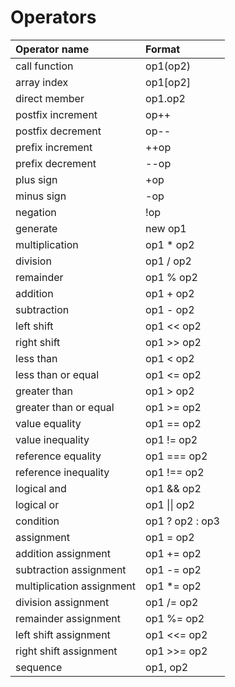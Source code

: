 
# Operators

|Operator name|Format|
|:--|:--|
|call function|op1(op2)|
|array index|op1[op2]|
|direct member |op1.op2|
|postfix increment |op++|
|postfix decrement|op--|
|prefix increment|++op|
|prefix decrement|--op|
|plus sign|+op|
|minus sign|-op|
|negation|!op|
|generate|new op1|
|multiplication|op1 * op2|
|division|op1 / op2|
|remainder|op1 % op2|
|addition|op1 + op2|
|subtraction|op1 - op2|
|left shift|op1 << op2|
|right shift|op1 >> op2|
|less than|op1 < op2|
|less than or equal|op1 <= op2|
|greater than |op1 > op2|
|greater than or equal|op1 >= op2|
|value equality|op1 == op2|
|value inequality|op1 != op2|
|reference equality|op1 === op2|
|reference inequality|op1 !== op2|
|logical and|op1 && op2|
|logical or|op1 \|\| op2|
|condition|op1 ? op2 : op3|
|assignment|op1 = op2|
|addition assignment |op1 += op2|
|subtraction assignment|op1 -= op2|
|multiplication assignment |op1 *= op2|
|division assignment |op1 /= op2|
|remainder assignment|op1 %= op2|
|left shift assignment |op1 <<= op2|
|right shift assignment |op1 >>= op2|
|sequence |op1, op2|
